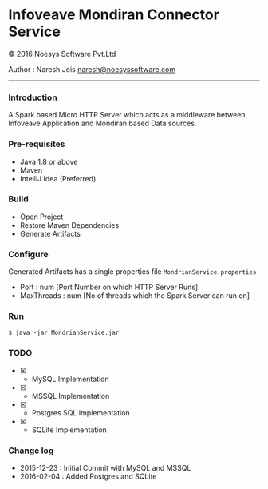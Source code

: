 # Infoveave Mondiran Connector Service
&copy; 2016 Noesys Software Pvt.Ltd

Author : Naresh Jois <naresh@noesyssoftware.com>

----

### Introduction
A Spark based Micro HTTP Server which acts as a middleware between Infoveave 
Application and Mondiran based Data sources.

### Pre-requisites

- Java 1.8 or above
- Maven
- IntelliJ Idea (Preferred)

### Build

- Open Project
- Restore Maven Dependencies
- Generate Artifacts

### Configure

   Generated Artifacts has a single properties file `MondrianService.properties`
   - Port : num [Port Number on which HTTP Server Runs]
   - MaxThreads : num [No of threads which the Spark Server can run on]


### Run

    $ java -jar MondrianService.jar
    
### TODO

- [X] - MySQL Implementation
- [X] - MSSQL Implementation
- [X] - Postgres SQL Implementation
- [X] - SQLite Implementation
 
### Change log

- 2015-12-23 : Initial Commit with MySQL and MSSQL
- 2016-02-04 : Added Postgres and SQLite